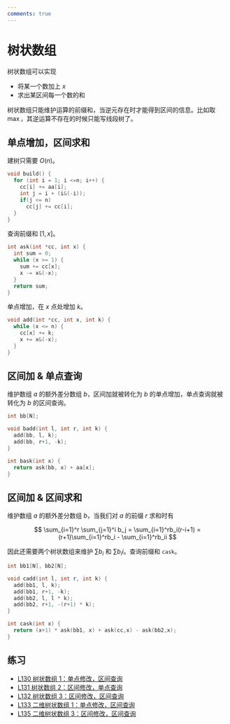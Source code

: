```yaml
---
comments: true
---
```


# 树状数组

树状数组可以实现

- 将某一个数加上 $x$
- 求出某区间每一个数的和

树状数组只能维护运算的前缀和，当逆元存在时才能得到区间的信息。比如取 $\max$，其逆运算不存在的时候只能写线段树了。

## 单点增加，区间求和

建树只需要 $O(n)$。

```cpp
void build() {
  for (int i = 1; i <=n; i++) {
    cc[i] += aa[i];
    int j = i + (i&(-i));
    if(j <= n)
      cc[j] += cc[i];
  }
}
```

查询前缀和 $[1,x]$。

```cpp
int ask(int *cc, int x) {
  int sum = 0;
  while (x >= 1) {
    sum += cc[x];
    x -= x&(-x);
  }
  return sum;
}
```

单点增加，在 $x$ 点处增加 $k$。

```cpp
void add(int *cc, int x, int k) {
  while (x <= n) {
    cc[x] += k;
    x += x&(-x);
  }
}
```

## 区间加 & 单点查询

维护数组 $a$ 的额外差分数组 $b$，区间加就被转化为 $b$ 的单点增加，单点查询就被转化为 $b$ 的区间查询。

```cpp
int bb[N];

void badd(int l, int r, int k) {
  add(bb, l, k);
  add(bb, r+1, -k);
}

int bask(int x) {
  return ask(bb, x) + aa[x];
}
```

## 区间加 & 区间求和

维护数组 $a$ 的额外差分数组 $b$，当我们对 $a$ 的前缀 $r$ 求和时有

$$
\sum_{i=1}^r \sum_{j=1}^i b_j = \sum_{i=1}^rb_i(r-i+1) = (r+1)\sum_{i=1}^rb_i - \sum_{i=1}^rb_ii
$$

因此还需要两个树状数组来维护 $\sum b_i$ 和 $\sum b_ii$。查询前缀和 `cask`。

```cpp
int bb1[N], bb2[N];

void cadd(int l, int r, int k) {
  add(bb1, l, k);
  add(bb1, r+1, -k);
  add(bb2, l, l * k);
  add(bb2, r+1, -(r+1) * k);
}

int cask(int x) {
  return (x+1) * ask(bb1, x) + ask(cc,x) - ask(bb2,x);
}
```

## 练习

- [L130 树状数组 1：单点修改，区间查询](https://loj.ac/problem/130)
- [L131 树状数组 2：区间修改，单点查询](https://loj.ac/problem/131)
- [L132 树状数组 3：区间修改，区间查询](https://loj.ac/problem/132)
- [L133 二维树状数组 1：单点修改，区间查询](https://loj.ac/problem/133)
- [L135 二维树状数组 3：区间修改，区间查询](https://loj.ac/problem/135)
